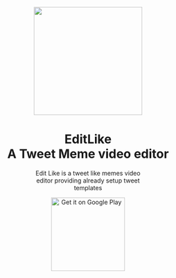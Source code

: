<p align='center'>
<img width='250px%' height='250px' src='https://user-images.githubusercontent.com/102758905/185301650-e2c493a5-3288-46d9-aef4-933df81fbf3b.png#gh-dark-mode-only' >

<div align='center'>

<h1> EditLike<br>
A Tweet Meme video editor
</h1>

</div>
<p align='center'>
Edit Like is a tweet like memes video <br>
editor providing already setup tweet <br>
templates
</p>

<div align='center'>
  <a href='https://play.google.com/store/apps/details?id=com.editlike.app'>
    <img width='170px%' alt='Get it on Google Play' src='https://play.google.com/intl/en_us/badges/static/images/badges/en_badge_web_generic.png'/>
  </a>
</div>
